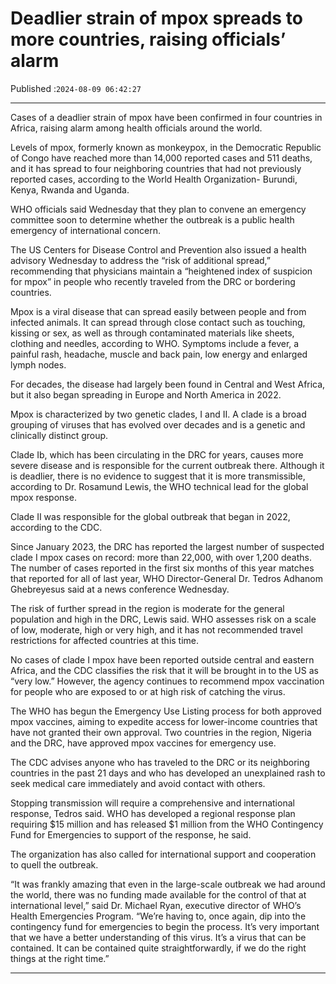 # Deadlier strain of mpox spreads to more countries, raising officials’ alarm

Published :`2024-08-09 06:42:27`

---

Cases of a deadlier strain of mpox have been confirmed in four countries in Africa, raising alarm among health officials around the world.

Levels of mpox, formerly known as monkeypox, in the Democratic Republic of Congo have reached more than 14,000 reported cases and 511 deaths, and it has spread to four neighboring countries that had not previously reported cases, according to the World Health Organization- Burundi, Kenya, Rwanda and Uganda.

WHO officials said Wednesday that they plan to convene an emergency committee soon to determine whether the outbreak is a public health emergency of international concern.

The US Centers for Disease Control and Prevention also issued a health advisory Wednesday to address the “risk of additional spread,” recommending that physicians maintain a “heightened index of suspicion for mpox” in people who recently traveled from the DRC or bordering countries.

Mpox is a viral disease that can spread easily between people and from infected animals. It can spread through close contact such as touching, kissing or sex, as well as through contaminated materials like sheets, clothing and needles, according to WHO. Symptoms include a fever, a painful rash, headache, muscle and back pain, low energy and enlarged lymph nodes.

For decades, the disease had largely been found in Central and West Africa, but it also began spreading in Europe and North America in 2022.

Mpox is characterized by two genetic clades, I and II. A clade is a broad grouping of viruses that has evolved over decades and is a genetic and clinically distinct group.

Clade Ib, which has been circulating in the DRC for years, causes more severe disease and is responsible for the current outbreak there. Although it is deadlier, there is no evidence to suggest that it is more transmissible, according to Dr. Rosamund Lewis, the WHO technical lead for the global mpox response.

Clade II was responsible for the global outbreak that began in 2022, according to the CDC.

Since January 2023, the DRC has reported the largest number of suspected clade I mpox cases on record: more than 22,000, with over 1,200 deaths. The number of cases reported in the first six months of this year matches that reported for all of last year, WHO Director-General Dr. Tedros Adhanom Ghebreyesus said at a news conference Wednesday.

The risk of further spread in the region is moderate for the general population and high in the DRC, Lewis said. WHO assesses risk on a scale of low, moderate, high or very high, and it has not recommended travel restrictions for affected countries at this time.

No cases of clade I mpox have been reported outside central and eastern Africa, and the CDC classifies the risk that it will be brought in to the US as “very low.” However, the agency continues to recommend mpox vaccination for people who are exposed to or at high risk of catching the virus.

The WHO has begun the Emergency Use Listing process for both approved mpox vaccines, aiming to expedite access for lower-income countries that have not granted their own approval. Two countries in the region, Nigeria and the DRC, have approved mpox vaccines for emergency use.

The CDC advises anyone who has traveled to the DRC or its neighboring countries in the past 21 days and who has developed an unexplained rash to seek medical care immediately and avoid contact with others.

Stopping transmission will require a comprehensive and international response, Tedros said. WHO has developed a regional response plan requiring $15 million and has released $1 million from the WHO Contingency Fund for Emergencies to support of the response, he said.

The organization has also called for international support and cooperation to quell the outbreak.

“It was frankly amazing that even in the large-scale outbreak we had around the world, there was no funding made available for the control of that at international level,” said Dr. Michael Ryan, executive director of WHO’s Health Emergencies Program. “We’re having to, once again, dip into the contingency fund for emergencies to begin the process. It’s very important that we have a better understanding of this virus. It’s a virus that can be contained. It can be contained quite straightforwardly, if we do the right things at the right time.”

---

